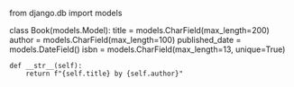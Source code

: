 from django.db import models

class Book(models.Model):
    title = models.CharField(max_length=200)
    author = models.CharField(max_length=100)
    published_date = models.DateField()
    isbn = models.CharField(max_length=13, unique=True)

    def __str__(self):
        return f"{self.title} by {self.author}"

